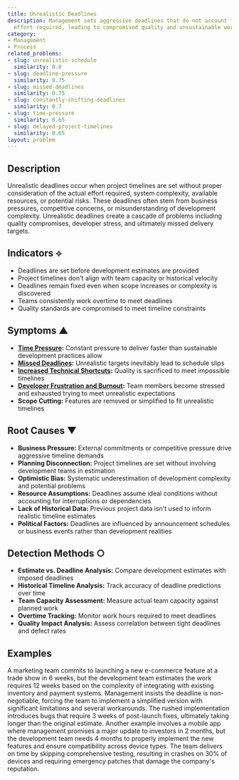 ```yaml
---
title: Unrealistic Deadlines
description: Management sets aggressive deadlines that do not account for the actual
  effort required, leading to compromised quality and unsustainable work practices.
category:
- Management
- Process
related_problems:
- slug: unrealistic-schedule
  similarity: 0.8
- slug: deadline-pressure
  similarity: 0.75
- slug: missed-deadlines
  similarity: 0.75
- slug: constantly-shifting-deadlines
  similarity: 0.7
- slug: time-pressure
  similarity: 0.65
- slug: delayed-project-timelines
  similarity: 0.65
layout: problem
---
```


## Description

Unrealistic deadlines occur when project timelines are set without proper consideration of the actual effort required, system complexity, available resources, or potential risks. These deadlines often stem from business pressures, competitive concerns, or misunderstanding of development complexity. Unrealistic deadlines create a cascade of problems including quality compromises, developer stress, and ultimately missed delivery targets.

## Indicators ⟡

- Deadlines are set before development estimates are provided
- Project timelines don't align with team capacity or historical velocity
- Deadlines remain fixed even when scope increases or complexity is discovered
- Teams consistently work overtime to meet deadlines
- Quality standards are compromised to meet timeline constraints

## Symptoms ▲

- **[Time Pressure](time-pressure.md):** Constant pressure to deliver faster than sustainable development practices allow
- **[Missed Deadlines](missed-deadlines.md):** Unrealistic targets inevitably lead to schedule slips
- **[Increased Technical Shortcuts](increased-technical-shortcuts.md):** Quality is sacrificed to meet impossible timelines
- **[Developer Frustration and Burnout](developer-frustration-and-burnout.md):** Team members become stressed and exhausted trying to meet unrealistic expectations
- **Scope Cutting:** Features are removed or simplified to fit unrealistic timelines

## Root Causes ▼

- **Business Pressure:** External commitments or competitive pressure drive aggressive timeline demands
- **Planning Disconnection:** Project timelines are set without involving development teams in estimation
- **Optimistic Bias:** Systematic underestimation of development complexity and potential problems
- **Resource Assumptions:** Deadlines assume ideal conditions without accounting for interruptions or dependencies
- **Lack of Historical Data:** Previous project data isn't used to inform realistic timeline estimates
- **Political Factors:** Deadlines are influenced by announcement schedules or business events rather than development realities

## Detection Methods ○

- **Estimate vs. Deadline Analysis:** Compare development estimates with imposed deadlines
- **Historical Timeline Analysis:** Track accuracy of deadline predictions over time
- **Team Capacity Assessment:** Measure actual team capacity against planned work
- **Overtime Tracking:** Monitor work hours required to meet deadlines
- **Quality Impact Analysis:** Assess correlation between tight deadlines and defect rates

## Examples

A marketing team commits to launching a new e-commerce feature at a trade show in 6 weeks, but the development team estimates the work requires 12 weeks based on the complexity of integrating with existing inventory and payment systems. Management insists the deadline is non-negotiable, forcing the team to implement a simplified version with significant limitations and several workarounds. The rushed implementation introduces bugs that require 3 weeks of post-launch fixes, ultimately taking longer than the original estimate. Another example involves a mobile app where management promises a major update to investors in 2 months, but the development team needs 4 months to properly implement the new features and ensure compatibility across device types. The team delivers on time by skipping comprehensive testing, resulting in crashes on 30% of devices and requiring emergency patches that damage the company's reputation.